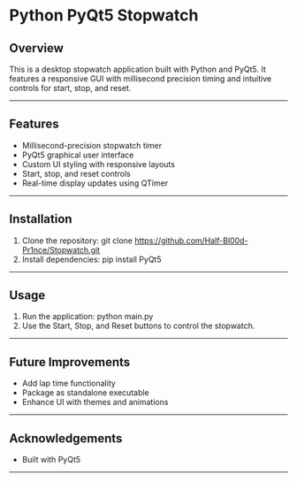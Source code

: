 # Python PyQt5 Stopwatch

## Overview
This is a desktop stopwatch application built with Python and PyQt5. It features a responsive GUI with millisecond precision timing and intuitive controls for start, stop, and reset.

---

## Features

- Millisecond-precision stopwatch timer
- PyQt5 graphical user interface
- Custom UI styling with responsive layouts
- Start, stop, and reset controls
- Real-time display updates using QTimer

---

## Installation

1. Clone the repository: git clone https://github.com/Half-Bl00d-Pr1nce/Stopwatch.git
2. Install dependencies: pip install PyQt5


---

## Usage

1. Run the application: python main.py
2. Use the Start, Stop, and Reset buttons to control the stopwatch.

---

## Future Improvements

- Add lap time functionality
- Package as standalone executable
- Enhance UI with themes and animations

---

## Acknowledgements

- Built with PyQt5

---



